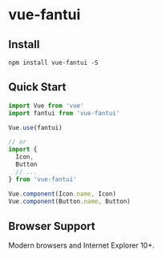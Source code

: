 # vue-fantui

## Install

```
npm install vue-fantui -S
```

## Quick Start

```js
import Vue from 'vue'
import fantui from 'vue-fantui'

Vue.use(fantui)

// or
import {
  Icon,
  Button
  // ...
} from 'vue-fantui'

Vue.component(Icon.name, Icon)
Vue.component(Button.name, Button)
```
## Browser Support
Modern browsers and Internet Explorer 10+.


